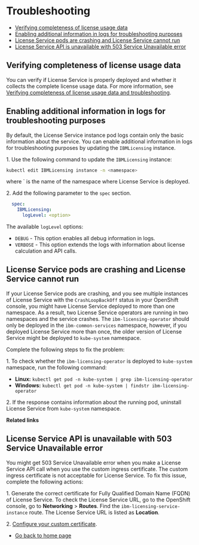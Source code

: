 # Troubleshooting

- [Verifying completeness of license usage data](#verifying-completeness-of-license-usage-data)
- [Enabling additional information in logs for troubleshooting purposes](#enabling-additional-information-in-logs-for-troubleshooting-purposes)
- [License Service pods are crashing and License Service cannot run](#license-service-pods-are-crashing-and-license-service-cannot-run)
- [License Service API is unavailable with 503 Service Unavailable error](#license-service-api-is-unavailable-with-503-service-unavailable-error)

## Verifying completeness of license usage data

You can verify if License Service is properly deployed and whether it collects the complete license usage data. For more information, see [Verifying completeness of license usage data and troubleshooting](https://www.ibm.com/docs/en/cpfs?topic=operator-verifying-completeness-license-usage-data-troubleshooting).

## Enabling additional information in logs for troubleshooting purposes

By default, the License Service instance pod logs contain only the basic information about the service. You can enable additional information in logs for troubleshooting purposes by updating the `IBMLicensing` instance.

1\. Use the following command to update the `IBMLicensing` instance:

  ```bash
  kubectl edit IBMLicensing instance -n <namespace>
  ```

  where `<namespace> is the name of the namespace where License Service is deployed.

2\. Add the following parameter to the `spec` section.

   ```yaml
     spec:
       IBMLicensing:
         logLevel: <option>
   ```

  The available `logLevel` options:

- `DEBUG` - This option enables all debug information in logs.
- `VERBOSE` - This option extends the logs with information about license calculation and API calls.

## License Service pods are crashing and License Service cannot run

If your License Service pods are crashing, and you see multiple instances of License Service with the `CrashLoopBackOff` status in your OpenShift console, you might have License Service deployed to more than one namespace. As a result, two License Service operators are running in two namespaces and the service crashes. The `ibm-licensing-operator` should only be deployed in the `ibm-common-services` namespace, however, if you deployed License Service more than once, the older version of License Service might be deployed to `kube-system` namespace.

Complete the following steps to fix the problem:

1\. To check whether the `ibm-licensing-operator` is deployed to `kube-system` namespace, run the following command:

- **Linux:** `kubectl get pod -n kube-system | grep ibm-licensing-operator`
- **Windows:** `kubectl get pod -n kube-system | findstr ibm-licensing-operator`

2\. If the response contains information about the running pod, uninstall License Service from `kube-system` namespace.

<b>Related links</b>

## License Service API is unavailable with 503 Service Unavailable error

You might get 503 Service Unavailable error when you make a License Service API call when you use the custom ingress certificate. The custom ingress certificate is not acceptable for License Service. To fix this issue, complete the following actions:

1\. Generate the correct certificate for Fully Qualified Domain Name (FQDN) of License Service. To check the License Service URL, go to the OpenShift console, go to **Networking** > **Routes**. Find the `ibm-licensing-service-instance` route. The License Service URL is listed as **Location**.

2\. [Configure your custom certificate](Configuration.md#using-custom-certificates).

- [Go back to home page](../License_Service_main.md#documentation)
